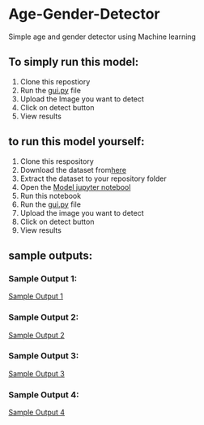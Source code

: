 # Age-Gender-Detector
Simple age and gender detector using Machine learning
## To simply run this model:
1. Clone this repostiory
2. Run the [gui.py](https://github.com/vinoothna-28/Age-Gender-Detector/blob/main/gui.p) file
3. Upload the Image you want to detect
4. Click on detect button
5. View results

## to run this model yourself:
1. Clone this respository
2. Download the dataset from[here](https://www.kaggle.com/datasets/jangedoo/utkface-new?resource=download)
3. Extract the dataset to your repository folder
4.  Open the [Model jupyter notebool](https://github.com/vinoothna-28/Age-Gender-Detector/blob/main/Model.ipynb)
5. Run this notebook
6. Run the [gui.py](https://github.com/vinoothna-28/Age-Gender-Detector/blob/main/gui.py) file
7. Upload the image you want to detect
8. Click on detect button
9. View results

## sample outputs:
### Sample Output 1:
[Sample Output 1](https://github.com/vinoothna-28/Age-Gender-Detector/blob/main/Output_Image_1.PNG)
### Sample Output 2:
[Sample Output 2](https://github.com/vinoothna-28/Age-Gender-Detector/blob/main/Output_Image_2.PNG)
### Sample Output 3:
[Sample Output 3](https://github.com/vinoothna-28/Age-Gender-Detector/blob/main/Output_Image_3.PNG)
### Sample Output 4:
[Sample Output 4]()
   
